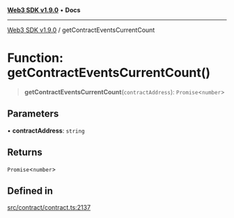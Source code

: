 [**Web3 SDK v1.9.0**](../README.md) • **Docs**

***

[Web3 SDK v1.9.0](../globals.md) / getContractEventsCurrentCount

# Function: getContractEventsCurrentCount()

> **getContractEventsCurrentCount**(`contractAddress`): `Promise`\<`number`\>

## Parameters

• **contractAddress**: `string`

## Returns

`Promise`\<`number`\>

## Defined in

[src/contract/contract.ts:2137](https://github.com/Mystic-Nayy/alephium-web3/blob/ee41f5e0e7d7fb0b155fe62f05b2ac03772895ca/packages/web3/src/contract/contract.ts#L2137)
